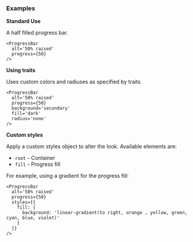 ### Examples

**Standard Use**

A half filled progress bar.

```
<ProgressBar
  alt='50% raised'
  progress={50}
/>
```

**Using traits**

Uses custom colors and radiuses as specified by traits

```
<ProgressBar
  alt='50% raised'
  progress={50}
  background='secondary'
  fill='dark'
  radius='none'
/>
```

**Custom styles**

Apply a custom styles object to alter the look. Available elements are:

- `root` - Container
- `fill` - Progress fill

For example, using a gradient for the progress fill:

```
<ProgressBar
  alt='50% raised'
  progress={50}
  styles={{
    fill: {
      background: 'linear-gradient(to right, orange , yellow, green, cyan, blue, violet)'
    }
  }}
/>
```
